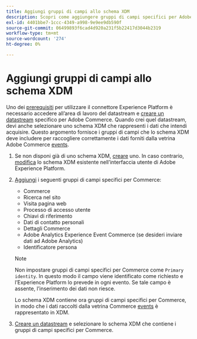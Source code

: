 ```yaml
---
title: Aggiungi gruppi di campi allo schema XDM
description: Scopri come aggiungere gruppi di campi specifici per Adobe Commerce a uno schema XDM.
exl-id: 4401bbe7-1ccc-4349-a998-9e9ee9db590f
source-git-commit: 06499893f6cad4d920a231f5b22417d3044b2319
workflow-type: tm+mt
source-wordcount: '274'
ht-degree: 0%

---
```


# Aggiungi gruppi di campi allo schema XDM

Uno dei [prerequisiti](overview.md#prereqs) per utilizzare il connettore Experience Platform è necessario accedere all’area di lavoro del datastream e [creare un datastream](https://experienceleague.adobe.com/docs/experience-platform/edge/datastreams/overview.html?lang=en) specifico per Adobe Commerce. Quando crei quel datastream, devi anche selezionare uno schema XDM che rappresenti i dati che intendi acquisire. Questo argomento fornisce i gruppi di campi che lo schema XDM deve includere per raccogliere correttamente i dati forniti dalla vetrina Adobe Commerce [events](events.md).

1. Se non disponi già di uno schema XDM, [creare](https://experienceleague.adobe.com/docs/experience-platform/xdm/ui/resources/schemas.html?lang=en#create) uno. In caso contrario, [modifica](https://experienceleague.adobe.com/docs/experience-platform/xdm/ui/resources/schemas.html?lang=en#edit) lo schema XDM esistente nell’interfaccia utente di Adobe Experience Platform.

1. [Aggiungi](https://experienceleague.adobe.com/docs/experience-platform/xdm/ui/resources/schemas.html?lang=en#add-field-groups) i seguenti gruppi di campi specifici per Commerce:

   - Commerce
   - Ricerca nel sito
   - Visita pagina web
   - Processo di accesso utente
   - Chiavi di riferimento
   - Dati di contatto personali
   - Dettagli Commerce
   - Adobe Analytics Experience Event Commerce (se desideri inviare dati ad Adobe Analytics)
   - Identificatore persona

   >[!NOTE]
   >
   > Non impostare gruppi di campi specifici per Commerce come `Primary identity`. In questo modo il campo viene identificato come richiesto e l’Experience Platform lo prevede in ogni evento. Se tale campo è assente, l’inserimento dei dati non riesce.

   Lo schema XDM contiene ora gruppi di campi specifici per Commerce, in modo che i dati raccolti dalla vetrina Commerce [events](events.md) è rappresentato in XDM.

1. [Creare un datastream](https://experienceleague.adobe.com/docs/experience-platform/edge/datastreams/overview.html) e selezionare lo schema XDM che contiene i gruppi di campi specifici per Commerce.
